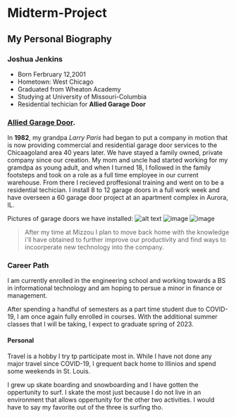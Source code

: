 # Midterm-Project
## My Personal Biography

### Joshua Jenkins

*   Born Ferbruary 12,2001
*   Hometown: West Chicago
*   Graduated from Wheaton Academy
*   Studying at University of Missouri-Columbia
*   Residential techician for **Allied Garage Door**

### [Allied Garage Door](https://allieddoor.com/).
In **1982**, my grandpa _Larry Paris_ had began to put a company in motion that is now providing commercial and residential garage door services to the Chicaagoland area 40 years later. We have stayed a family owned, private company since our creation. My mom and uncle had started working for my gramdpa as young adult, and when I turned 18, I followed in the family footsteps and took on a role as a full time employee in our current warehouse. From there I recieved proffesional training and went on to be a residential techician. I install 8 to 12 garage doors in a full work week and have overseen a 60 garage door project at an apartment complex in Aurora, IL. 

Pictures of garage doors we have installed:
![alt text](https://user-images.githubusercontent.com/116392196/197316447-8865d82e-792b-4d14-b816-4c9714cb7693.png) 
![image](https://user-images.githubusercontent.com/116392196/197315114-d65a7eec-cd8f-4105-becf-b7c7e31900bd.png)
![image](https://user-images.githubusercontent.com/116392196/197315212-917c4925-1f3f-417e-b711-2dfc1cd808a3.png)

>After my time at Mizzou I plan to move back home with the knowledge i'll have obtained to further improve our productivity and find ways to incoorperate new technology into the company.

### Career Path
I am currently enrolled in the engineering school and working towards a BS in informational technology and am hoping to persue a minor in finance or management.

After spending a handful of semesters as a part time student due to COVID-19, I am once again fully enrolled in courses. With the additional summer classes that I will be taking, I expect to graduate spring of 2023.

#### Personal
Travel is a hobby I try tp participate most in. While I have not done any major travel since COVID-19, I grequent back home to Illinios and spend some weekends in St. Louis.

I grew up skate boarding and snowboarding and I have gotten the oppertunity to surf. I skate the most just because I do not live in an environment that allows oppertunity for the other two activities. I would have to say my favorite out of the three is surfing tho.
